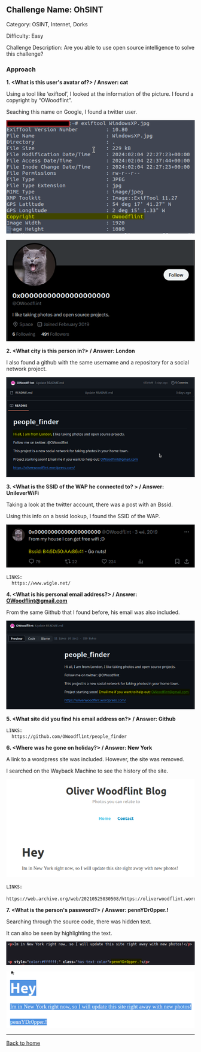 ## Challenge Name: OhSINT
Category: OSINT, Internet, Dorks

Difficulty: Easy

Challenge Description: Are you able to use open source intelligence to solve this challenge?

### Approach

**1. <What is this user's avatar of?> / Answer: cat**
  
  Using a tool like ‘exiftool’, I looked at the information of the picture. I found a copyright by “OWoodflint”.
  
  Seaching this name on Google, I found a twitter user.
  
  ![img](<https://github.com/saucea/CTFs/blob/main/TryHackMe/OhSINT/Screenshots/copyright_name.png>)

  ![img](<https://github.com/saucea/CTFs/blob/main/TryHackMe/OhSINT/Screenshots/twitter_cat_profile.png>)

**2. <What city is this person in?> / Answer: London**
  
  I also found a github with the same username and a repository for a social network project.

  ![img](<https://github.com/saucea/CTFs/blob/main/TryHackMe/OhSINT/Screenshots/github_location.png>)

**3. <What is the SSID of the WAP he connected to? > / Answer: UnileverWiFi**
  
  Taking a look at the twitter account, there was a post with an Bssid.
  
  Using this info on a bssid lookup, I found the SSID of the WAP.

  ![img](<https://github.com/saucea/CTFs/blob/main/TryHackMe/OhSINT/Screenshots/bssid_twitter.png>)
  
    LINKS:
      https://www.wigle.net/

**4. <What is his personal email address?> / Answer: OWoodflint@gmail.com**
  
  From the same Github that I found before, his email was also included.

  ![img](<https://github.com/saucea/CTFs/blob/main/TryHackMe/OhSINT/Screenshots/github_email.png>)

**5. <What site did you find his email address on?> / Answer: Github**
  
    LINKS:
      https://github.com/OWoodfl1nt/people_finder
     
**6. <Where was he gone on holiday?> / Answer: New York**
  
  A link to a wordpress site was included. However, the site was removed.
  
  I searched on the Wayback Machine to see the history of the site.
  
  ![img](<https://github.com/saucea/CTFs/blob/main/TryHackMe/OhSINT/Screenshots/wordpress_site_holiday.png>)
	
    LINKS:
      https://web.archive.org/web/20210525030508/https://oliverwoodflint.wordpress.com/

**7. <What is the person's password?> / Answer: pennYDr0pper.!**
	
  Searching through the source code, there was hidden text.
	
  It can also be seen by highlighting the text.
	
  ![img](<https://github.com/saucea/CTFs/blob/main/TryHackMe/OhSINT/Screenshots/site_password.png>)
	
  ![img](<https://github.com/saucea/CTFs/blob/main/TryHackMe/OhSINT/Screenshots/site_password_highlight.png>)
  
---
[Back to home](<https://github.com/saucea/CTFs/blob/main/README.md>)
